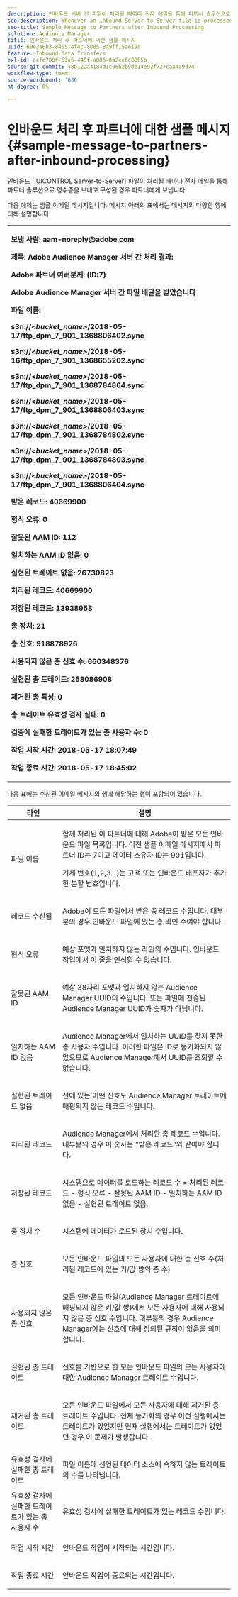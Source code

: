 ```yaml
---
description: 인바운드 서버 간 파일이 처리될 때마다 전자 메일을 통해 파트너 솔루션으로 영수증을 보내고, 구성된 경우 파트너에게 보냅니다.
seo-description: Whenever an inbound Server-to-Server file is processed, a receipt is sent via email to partner solutions and, if configured, to the partner.
seo-title: Sample Message to Partners after Inbound Processing
solution: Audience Manager
title: 인바운드 처리 후 파트너에 대한 샘플 메시지
uuid: 69e3a8b3-8465-4f4c-8005-8a9ff15ae19a
feature: Inbound Data Transfers
exl-id: acfc788f-63e6-445f-a086-0a2cc6c8865b
source-git-commit: 48b122a4184d1c0662b9de14e92f727caa4a9d74
workflow-type: tm+mt
source-wordcount: '636'
ht-degree: 0%

---
```


# 인바운드 처리 후 파트너에 대한 샘플 메시지{#sample-message-to-partners-after-inbound-processing}

인바운드 [!UICONTROL Server-to-Server] 파일이 처리될 때마다 전자 메일을 통해 파트너 솔루션으로 영수증을 보내고 구성된 경우 파트너에게 보냅니다.

<!-- r_inbound_message.xml -->

다음 예제는 샘플 이메일 메시지입니다. 메시지 아래의 표에서는 메시지의 다양한 행에 대해 설명합니다.

<table id="table_F579C2278A044213BFCEF97F3BEC2C0C"> 
 <tbody> 
  <tr> 
   <td colname="col1"> <p> <b>보낸 사람: aam-noreply@adobe.com </b> </p> <p> <b>제목: Adobe Audience Manager 서버 간 처리 결과:</b> </p> <p> <b>Adobe 파트너 여러분께: (ID:7)</b> <b></b> </p> <p> <b>Adobe Audience Manager 서버 간 파일 배달을 받았습니다</b> </p> <p> <b>파일 이름:</b> <i></i> </p> <p> <b> s3n://&lt;<i>bucket_name&gt;</i>/2018-05-17/ftp_dpm_7_901_1368806402.sync</b> </p> <p> <b> s3n://&lt;<i>bucket_name&gt;</i>/2018-05-16/ftp_dpm_7_901_1368655202.sync </b> </p> <p> <b>s3n://&lt;<i>bucket_name&gt;</i>/2018-05-17/ftp_dpm_7_901_1368784804.sync </b> </p> <p> <b>s3n://&lt;<i>bucket_name&gt;</i>/2018-05-17/ftp_dpm_7_901_1368806403.sync </b> </p> <p> <b>s3n://&lt;<i>bucket_name&gt;</i>/2018-05-17/ftp_dpm_7_901_1368784802.sync </b> </p> <p> <b>s3n://&lt;<i>bucket_name&gt;</i>/2018-05-17/ftp_dpm_7_901_1368784803.sync </b> </p> <p> <b>s3n://&lt;<i>bucket_name&gt;</i>/2018-05-17/ftp_dpm_7_901_1368806404.sync</b> </p> <p> <b>받은 레코드: 40669900</b> </p> <p><b>형식 오류: 0</b> </p> <p> <b>잘못된 AAM ID: 112 </b> </p> <p> <b>일치하는 AAM ID 없음: 0 </b> </p> <p> <b>실현된 트레이트 없음: 26730823 </b> </p> <p> <b>처리된 레코드: 40669900 </b> </p> <p> <b>저장된 레코드: 13938958 </b> </p> <p> <b>총 장치: 21 </b> </p> <p> <b>총 신호: 918878926 </b> </p> <p> <b>사용되지 않은 총 신호 수: 660348376 </b> </p> <p> <b>실현된 총 트레이트: 258086908 </b> </p> <p> <b>제거된 총 특성: 0 </b> </p> <p> <b>총 트레이트 유효성 검사 실패: 0 </b> </p> <p> <b>검증에 실패한 트레이트가 있는 총 사용자 수: 0 </b> </p> <p> <b>작업 시작 시간: 2018-05-17 18:07:49 </b> </p> <p> <b>작업 종료 시간: 2018-05-17 18:45:02</b> </p> </td> 
  </tr> 
 </tbody> 
</table>

다음 표에는 수신된 이메일 메시지의 행에 해당하는 행이 포함되어 있습니다.

<table id="table_93076D46AC50411395E72B9B987E99BE"> 
 <thead> 
  <tr> 
   <th colname="col1" class="entry"> 라인 </th> 
   <th colname="col2" class="entry"> 설명 </th> 
  </tr> 
 </thead>
 <tbody> 
  <tr> 
   <td colname="col1"> 파일 이름 </td> 
   <td colname="col2"> <p>함께 처리된 이 파트너에 대해 Adobe이 받은 모든 인바운드 파일 목록입니다. 이전 샘플 이메일 메시지에서 파트너 ID는 7이고 데이터 소유자 ID는 901입니다. </p> <p>기체 번호(1,2,3...)는 고객 또는 인바운드 배포자가 추가한 분할 번호입니다. </p> </td> 
  </tr> 
  <tr> 
   <td colname="col1"> 레코드 수신됨 </td> 
   <td colname="col2"> <p>Adobe이 모든 파일에서 받은 총 레코드 수입니다. 대부분의 경우 인바운드 파일에 있는 총 라인 수여야 합니다. </p> </td> 
  </tr> 
  <tr> 
   <td colname="col1"> 형식 오류 </td> 
   <td colname="col2"> <p>예상 포맷과 일치하지 않는 라인의 수입니다. 인바운드 작업에서 이 줄을 인식할 수 없습니다. </p> </td> 
  </tr> 
  <tr> 
   <td colname="col1"> 잘못된 AAM ID </td> 
   <td colname="col2"> <p>예상 38자리 포맷과 일치하지 않는 Audience Manager UUID의 수입니다. 또는 파일에 전송된 Audience Manager UUID가 숫자가 아닙니다. </p> </td> 
  </tr> 
  <tr> 
   <td colname="col1"> 일치하는 AAM ID 없음 </td> 
   <td colname="col2"> <p>Audience Manager에서 일치하는 UUID를 찾지 못한 총 사용자 수입니다. 이러한 파일은 ID로 동기화되지 않았으므로 Audience Manager에서 UUID를 조회할 수 없습니다. </p> </td> 
  </tr> 
  <tr> 
   <td colname="col1"> 실현된 트레이트 없음 </td> 
   <td colname="col2"> <p>선에 있는 어떤 신호도 Audience Manager 트레이트에 매핑되지 않는 레코드 수입니다. </p> </td> 
  </tr> 
  <tr> 
   <td colname="col1"> 처리된 레코드 </td> 
   <td colname="col2"> <p>Audience Manager에서 처리한 총 레코드 수입니다. 대부분의 경우 이 숫자는 "받은 레코드"와 같아야 합니다. </p> </td> 
  </tr> 
  <tr> 
   <td colname="col1"> 저장된 레코드 </td> 
   <td colname="col2"> <p>시스템으로 데이터를 로드하는 레코드 수 = 처리된 레코드 - 형식 오류 - 잘못된 AAM ID - 일치하는 AAM ID 없음 - 실현된 트레이트 없음. </p> </td> 
  </tr> 
  <tr> 
   <td colname="col1"> 총 장치 수 </td> 
   <td colname="col2"> <p>시스템에 데이터가 로드된 장치 수입니다. </p> </td> 
  </tr> 
  <tr> 
   <td colname="col1"> 총 신호 </td> 
   <td colname="col2"> <p> 모든 인바운드 파일의 모든 사용자에 대한 총 신호 수(처리된 레코드에 있는 키/값 쌍의 총 수) </p> </td> 
  </tr> 
  <tr> 
   <td colname="col1"> 사용되지 않은 총 신호 </td> 
   <td colname="col2"> <p>모든 인바운드 파일(Audience Manager 트레이트에 매핑되지 않은 키/값 쌍)에서 모든 사용자에 대해 사용되지 않은 총 신호 수입니다. 대부분의 경우 Audience Manager에는 신호에 대해 정의된 규칙이 없음을 의미합니다. </p> </td> 
  </tr> 
  <tr> 
   <td colname="col1"> 실현된 총 트레이트 </td> 
   <td colname="col2"> <p>신호를 기반으로 한 모든 인바운드 파일의 모든 사용자에 대한 Audience Manager 트레이트 수입니다. </p> </td> 
  </tr> 
  <tr> 
   <td colname="col1"> 제거된 총 트레이트 </td> 
   <td colname="col2"> <p> 모든 인바운드 파일에서 모든 사용자에 대해 제거된 총 트레이트 수입니다. 전체 동기화의 경우 이전 실행에서는 트레이트가 있었지만 현재 실행에서는 트레이트가 없었던 경우 이 문제가 발생합니다. </p> </td> 
  </tr> 
  <tr> 
   <td colname="col1"> 유효성 검사에 실패한 총 트레이트 </td> 
   <td colname="col2"> <p>파일 이름에 선언된 데이터 소스에 속하지 않는 트레이트의 수를 나타냅니다. </p> </td> 
  </tr> 
  <tr> 
   <td colname="col1"> 유효성 검사에 실패한 트레이트가 있는 총 사용자 수 </td> 
   <td colname="col2"> <p>유효성 검사에 실패한 트레이트가 있는 레코드 수입니다. </p> </td> 
  </tr> 
  <tr> 
   <td colname="col1"> 작업 시작 시간 </td> 
   <td colname="col2"> <p>인바운드 작업이 시작되는 시간입니다. </p> </td> 
  </tr> 
  <tr> 
   <td colname="col1"> 작업 종료 시간 </td> 
   <td colname="col2"> <p>인바운드 작업이 종료되는 시간입니다. </p> </td> 
  </tr> 
 </tbody> 
</table>
